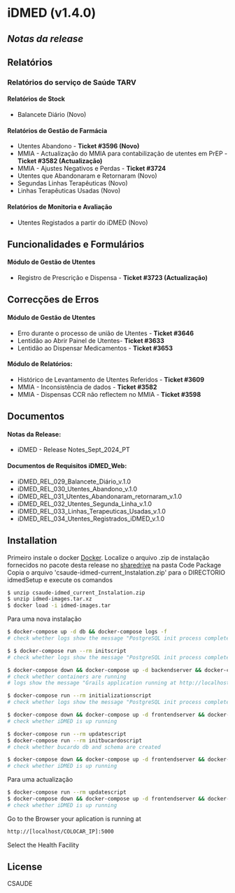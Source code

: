 # iDMED (v1.4.0)

## _Notas da release_

## Relatórios 

### Relatórios do serviço de Saúde TARV

#### Relatórios de Stock
- Balancete Diário (Novo)
#### Relatórios de Gestão de Farmácia
- Utentes Abandono - **Ticket #3596 (Novo)**
- MMIA - Actualização do MMIA para contabilização de utentes em PrEP - **Ticket #3582 (Actualização)**
- MMIA - Ajustes Negativos e Perdas - **Ticket #3724**
- Utentes que Abandonaram e Retornaram (Novo)
- Segundas Linhas Terapêuticas (Novo)
- Linhas Terapêuticas Usadas (Novo)
#### Relatórios de Monitoria e Avaliação
- Utentes Registados a partir do iDMED (Novo)


## Funcionalidades e Formulários

####  Módulo de Gestão de Utentes
- Registro de Prescrição e Dispensa - **Ticket #3723 (Actualização)**

## Correcções de Erros

#### Módulo de Gestão de Utentes
- Erro durante o processo de união de Utentes - **Ticket #3646**
- Lentidão ao Abrir Painel de Utentes- **Ticket #3633**
- Lentidão ao Dispensar Medicamentos - **Ticket #3653**
#### Módulo de Relatórios:
- Histórico de Levantamento de Utentes Referidos - **Ticket #3609**
- MMIA - Inconsistência de dados - **Ticket #3582**
- MMIA - Dispensas CCR não reflectem no MMIA - **Ticket #3598**

## Documentos

#### Notas da Release:
- iDMED - Release Notes_Sept_2024_PT
#### Documentos de Requisitos iDMED_Web:
- iDMED_REL_029_Balancete_Diário_v.1.0
- iDMED_REL_030_Utentes_Abandono_v.1.0
- iDMED_REL_031_Utentes_Abandonaram_retornaram_v.1.0
- iDMED_REL_032_Utentes_Segunda_Linha_v.1.0
- iDMED_REL_033_Linhas_Terapeuticas_Usadas_v.1.0
- iDMED_REL_034_Utentes_Registrados_iDMED_v.1.0


## Installation

Primeiro instale o docker [Docker](https://docs.docker.com/get-started/.).
Localize o arquivo .zip de instalação fornecidos no pacote desta release no [sharedrive]( https://drive.google.com/drive/folders/1moEGeZISjc7xRH80TLxYwWhbtIVD9-Yv) na pasta Code Package
Copia o arquivo 'csaude-idmed-current_Instalation.zip' para o DIRECTORIO idmedSetup e execute os comandos

```sh
$ unzip csaude-idmed_current_Instalation.zip
$ unzip idmed-images.tar.xz
$ docker load -i idmed-images.tar
```

Para uma nova instalação

```sh
$ docker-compose up -d db && docker-compose logs -f
# check whether logs show the message "PostgreSQL init process complete; ready for start up."

$ $ docker-compose run --rm initscript
# check whether logs show the message "PostgreSQL init process complete; ready for start up."

$ docker-compose down && docker-compose up -d backendserver && docker-compose logs -f
# check whether containers are running
# logs show the message "Grails application running at http://localhost:8884 in environment: production"

$ docker-compose run --rm initializationscript
# check whether logs show the message "PostgreSQL init process complete; ready for start up."

$ docker-compose down && docker-compose up -d frontendserver && docker-compose logs -f
# check whether iDMED is up running

$ docker-compose run --rm updatescript
$ docker-compose run --rm initbucardoscript
# check whether bucardo db and schema are created

$ docker-compose down && docker-compose up -d frontendserver && docker-compose logs -f
# check whether iDMED is up running
```

Para uma actualização
```sh
$ docker-compose run --rm updatescript
$ docker-compose down && docker-compose up -d frontendserver && docker-compose logs -f
# check whether iDMED is up running
```

Go to the Browser your aplication is running at
```sh
http://[localhost/COLOCAR_IP]:5000
```
Select the Health Facility

## License
CSAUDE
